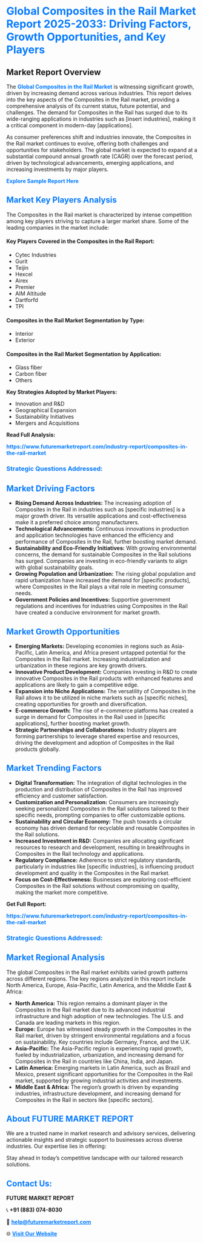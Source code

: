 <h1 style="color: #007BFF;">Global Composites in the Rail Market Report 2025-2033: Driving Factors, Growth Opportunities, and Key Players</h1>

<section id="overview">
<h2>Market Report Overview</h2>
<p>The <a href="https://www.futuremarketreport.com/industry-report/composites-in-the-rail-market" style="color: #007BFF; text-decoration: none;"><strong>Global Composites in the Rail Market</strong></a> is witnessing significant growth, driven by increasing demand across various industries. This report delves into the key aspects of the Composites in the Rail market, providing a comprehensive analysis of its current status, future potential, and challenges. The demand for Composites in the Rail has surged due to its wide-ranging applications in industries such as [insert industries], making it a critical component in modern-day [applications].</p>
<p>As consumer preferences shift and industries innovate, the Composites in the Rail market continues to evolve, offering both challenges and opportunities for stakeholders. The global market is expected to expand at a substantial compound annual growth rate (CAGR) over the forecast period, driven by technological advancements, emerging applications, and increasing investments by major players.</p>
</section>

<section id="overview">
<p><a href="https://www.futuremarketreport.com/request-sample/reportId=50718" style="color: #007BFF; text-decoration: none;"><strong>Explore Sample Report Here</strong></a></p>
</section>

<section id="key-players">
<h2 style="color: #007BFF;">Market Key Players Analysis</h2>
<p>The Composites in the Rail market is characterized by intense competition among key players striving to capture a larger market share. Some of the leading companies in the market include:</p>
<h4>Key Players Covered in the Composites in the Rail Report:</h4>
<ul><li>Cytec Industries</li><li>Gurit</li><li>Teijin</li><li>Hexcel</li><li>Airex</li><li>Premier</li><li>AIM Altitude</li><li>Dartforfd</li><li>TPI</li></ul>
<h4>Composites in the Rail Market Segmentation by Type:</h4>
<ul><li>Interior</li><li>Exterior</li></ul>

<h4>Composites in the Rail Market Segmentation by Application:</h4>
<ul><li>Glass fiber</li><li>Carbon fiber</li><li>Others</li></ul>
<p><strong>Key Strategies Adopted by Market Players:</strong></p>
<ul>
<li>Innovation and R&D</li>
<li>Geographical Expansion</li>
<li>Sustainability Initiatives</li>
<li>Mergers and Acquisitions</li>
</ul>
</section>

<section>
<p><strong>Read Full Analysis: </strong></p><a href="https://www.futuremarketreport.com/industry-report/composites-in-the-rail-market" style="color: #007BFF; text-decoration: none;"><strong>https://www.futuremarketreport.com/industry-report/composites-in-the-rail-market</strong></a>
<h3 style="color: #007BFF;">Strategic Questions Addressed:</h3>
</section>

<section id="driving-factors">
<h2 style="color: #007BFF;">Market Driving Factors</h2>
<ul>
<li><strong>Rising Demand Across Industries:</strong> The increasing adoption of Composites in the Rail in industries such as [specific industries] is a major growth driver. Its versatile applications and cost-effectiveness make it a preferred choice among manufacturers.</li>
<li><strong>Technological Advancements:</strong> Continuous innovations in production and application technologies have enhanced the efficiency and performance of Composites in the Rail, further boosting market demand.</li>
<li><strong>Sustainability and Eco-Friendly Initiatives:</strong> With growing environmental concerns, the demand for sustainable Composites in the Rail solutions has surged. Companies are investing in eco-friendly variants to align with global sustainability goals.</li>
<li><strong>Growing Population and Urbanization:</strong> The rising global population and rapid urbanization have increased the demand for [specific products], where Composites in the Rail plays a vital role in meeting consumer needs.</li>
<li><strong>Government Policies and Incentives:</strong> Supportive government regulations and incentives for industries using Composites in the Rail have created a conducive environment for market growth.</li>
</ul>
</section>

<section id="growth-opportunities">
<h2 style="color: #007BFF;">Market Growth Opportunities</h2>
<ul>
<li><strong>Emerging Markets:</strong> Developing economies in regions such as Asia-Pacific, Latin America, and Africa present untapped potential for the Composites in the Rail market. Increasing industrialization and urbanization in these regions are key growth drivers.</li>
<li><strong>Innovative Product Development:</strong> Companies investing in R&D to create innovative Composites in the Rail products with enhanced features and applications are likely to gain a competitive edge.</li>
<li><strong>Expansion into Niche Applications:</strong> The versatility of Composites in the Rail allows it to be utilized in niche markets such as [specific niches], creating opportunities for growth and diversification.</li>
<li><strong>E-commerce Growth:</strong> The rise of e-commerce platforms has created a surge in demand for Composites in the Rail used in [specific applications], further boosting market growth.</li>
<li><strong>Strategic Partnerships and Collaborations:</strong> Industry players are forming partnerships to leverage shared expertise and resources, driving the development and adoption of Composites in the Rail products globally.</li>
</ul>
</section>

<section id="trending-factors">
<h2 style="color: #007BFF;">Market Trending Factors</h2>
<ul>
<li><strong>Digital Transformation:</strong> The integration of digital technologies in the production and distribution of Composites in the Rail has improved efficiency and customer satisfaction.</li>
<li><strong>Customization and Personalization:</strong> Consumers are increasingly seeking personalized Composites in the Rail solutions tailored to their specific needs, prompting companies to offer customizable options.</li>
<li><strong>Sustainability and Circular Economy:</strong> The push towards a circular economy has driven demand for recyclable and reusable Composites in the Rail solutions.</li>
<li><strong>Increased Investment in R&D:</strong> Companies are allocating significant resources to research and development, resulting in breakthroughs in Composites in the Rail technology and applications.</li>
<li><strong>Regulatory Compliance:</strong> Adherence to strict regulatory standards, particularly in industries like [specific industries], is influencing product development and quality in the Composites in the Rail market.</li>
<li><strong>Focus on Cost-Effectiveness:</strong> Businesses are exploring cost-efficient Composites in the Rail solutions without compromising on quality, making the market more competitive.</li>
</ul>
</section>

<section>
<p><strong>Get Full Report: </strong></p><a href="https://www.futuremarketreport.com/industry-report/composites-in-the-rail-market" style="color: #007BFF; text-decoration: none;"><strong>https://www.futuremarketreport.com/industry-report/composites-in-the-rail-market</strong></a>
<h3 style="color: #007BFF;">Strategic Questions Addressed:</h3>
</section>


<section id="regional-analysis">
<h2 style="color: #007BFF;">Market Regional Analysis</h2>
<p>The global Composites in the Rail market exhibits varied growth patterns across different regions. The key regions analyzed in this report include North America, Europe, Asia-Pacific, Latin America, and the Middle East & Africa:</p>
<ul>
<li><strong>North America:</strong> This region remains a dominant player in the Composites in the Rail market due to its advanced industrial infrastructure and high adoption of new technologies. The U.S. and Canada are leading markets in this region.</li>
<li><strong>Europe:</strong> Europe has witnessed steady growth in the Composites in the Rail market, driven by stringent environmental regulations and a focus on sustainability. Key countries include Germany, France, and the U.K.</li>
<li><strong>Asia-Pacific:</strong> The Asia-Pacific region is experiencing rapid growth, fueled by industrialization, urbanization, and increasing demand for Composites in the Rail in countries like China, India, and Japan.</li>
<li><strong>Latin America:</strong> Emerging markets in Latin America, such as Brazil and Mexico, present significant opportunities for the Composites in the Rail market, supported by growing industrial activities and investments.</li>
<li><strong>Middle East & Africa:</strong> The region’s growth is driven by expanding industries, infrastructure development, and increasing demand for Composites in the Rail in sectors like [specific sectors].</li>
</ul>
</section>

<footer>
<h2 style="color: #007BFF;">About FUTURE MARKET REPORT</h2>
<p>We are a trusted name in market research and advisory services, delivering actionable insights and strategic support to businesses across diverse industries. Our expertise lies in offering:</p>

<p>Stay ahead in today’s competitive landscape with our tailored research solutions.</p>

<h2 style="color: #007BFF;">Contact Us:</h2>
<p><strong>FUTURE MARKET REPORT</strong></p>
<p>📞 <strong>+91 (883) 074-8030</strong></p>
<p>📧 <strong><a href="mailto:help@futuremarketreport.com" style="color: #007BFF;">help@futuremarketreport.com</a></strong></p>
<p>🌐 <strong><a href="https://www.futuremarketreport.com/" style="color: #007BFF;">Visit Our Website</a></strong></p>
</footer>